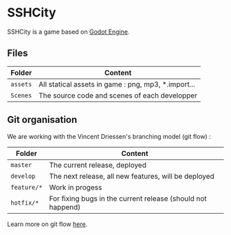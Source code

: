 # SSHCity

SSHCity is a game based on [Godot Engine](https://godotengine.org/).


## Files

|Folder                         |Content                                                 |
|-------------------------------|--------------------------------------------------------|
|`assets`                       |All statical assets in game : png, mp3, \*.import...    |
|`Scenes`                       |The source code and scenes of each developper           |

## Git organisation

We are working with the Vincent Driessen's branching model (git flow) :

|Folder                         |Content                                                       |
|-------------------------------|--------------------------------------------------------------|
|`master`                       |The current release, deployed                                 |
|`develop`                      |The next release, all new features, will be deployed          |
|`feature/*`                    |Work in progess                                               |
|`hotfix/*`                     |For fixing bugs in the current release (should not happend)   |

Learn more on git flow [here](https://danielkummer.github.io/git-flow-cheatsheet/index.html).

